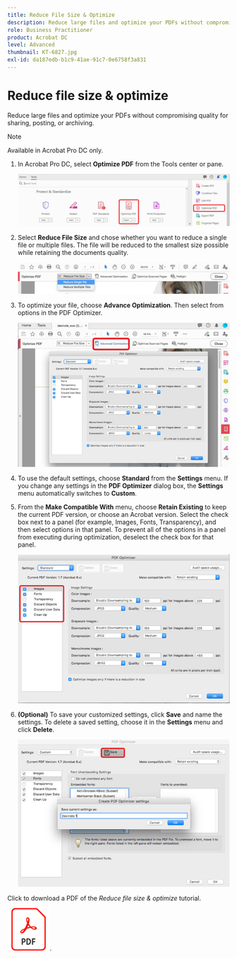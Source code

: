 ```yaml
---
title: Reduce File Size & Optimize
description: Reduce large files and optimize your PDFs without compromising quality for sharing, posting, or archiving
role: Business Practitioner
product: Acrobat DC
level: Advanced
thumbnail: KT-6827.jpg
exl-id: da187edb-b1c9-41ae-91c7-0e6758f3a831
---
```

# Reduce file size & optimize

Reduce large files and optimize your PDFs without compromising quality for sharing, posting, or archiving.

>[!NOTE]
>
>Available in Acrobat Pro DC only.

1. In Acrobat Pro DC, select **Optimize PDF** from the Tools center or pane.

    ![Reduce Step 1](../assets/Reduce_1.png)

1. Select **Reduce File Size** and chose whether you want to reduce a single file or multiple files. The file will be reduced to the smallest size possible while retaining the documents quality.

    ![Reduce Step 2](../assets/Reduce_2.png)

1. To optimize your file, choose **Advance Optimization**. Then select from options in the PDF Optimizer.

    ![Reduce Step 3](../assets/Reduce_3.png)

1. To use the default settings, choose **Standard** from the **Settings** menu. If you change any settings in the **PDF Optimizer** dialog box, the **Settings** menu automatically switches to **Custom**.

1. From the **Make Compatible With** menu, choose **Retain Existing** to keep the current PDF version, or choose an Acrobat version. Select the check box next to a panel (for example, Images, Fonts, Transparency), and then select options in that panel. To prevent all of the options in a panel from executing during optimization, deselect the check box for that panel.

    ![Reduce Step 5](../assets/Reduce_5.png)

1. **(Optional)** To save your customized settings, click **Save** and name the settings. To delete a saved setting, choose it in the **Settings** menu and click **Delete**.

    ![Reduce Step 6](../assets/Reduce_6.png)

Click to download a PDF of the *Reduce file size & optimize* tutorial.    

[![Download Reduce file size & optimize tutorial](../assets/acrobat_PDF_96.png)](../assets/AcrobatDCReduce.pdf).
